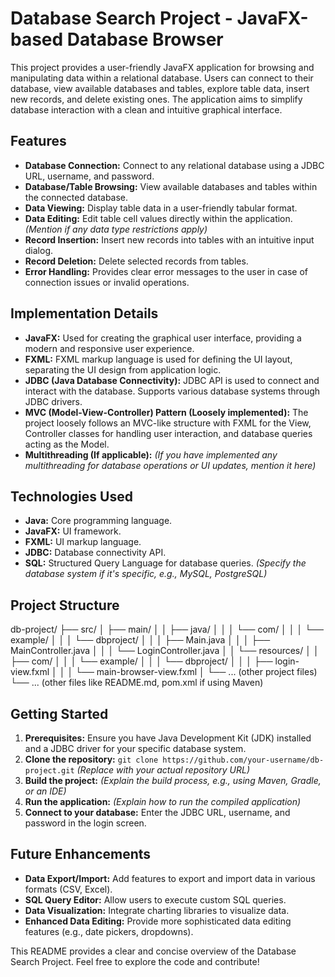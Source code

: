 # Database Search Project - JavaFX-based Database Browser

This project provides a user-friendly JavaFX application for browsing and manipulating data within a relational database.  Users can connect to their database, view available databases and tables, explore table data, insert new records, and delete existing ones.  The application aims to simplify database interaction with a clean and intuitive graphical interface.

## Features

* **Database Connection:** Connect to any relational database using a JDBC URL, username, and password.
* **Database/Table Browsing:**  View available databases and tables within the connected database.
* **Data Viewing:** Display table data in a user-friendly tabular format.
* **Data Editing:**  Edit table cell values directly within the application. *(Mention if any data type restrictions apply)*
* **Record Insertion:**  Insert new records into tables with an intuitive input dialog.
* **Record Deletion:**  Delete selected records from tables.
* **Error Handling:** Provides clear error messages to the user in case of connection issues or invalid operations.

## Implementation Details

* **JavaFX:** Used for creating the graphical user interface, providing a modern and responsive user experience.
* **FXML:**  FXML markup language is used for defining the UI layout, separating the UI design from application logic.
* **JDBC (Java Database Connectivity):**  JDBC API is used to connect and interact with the database.  Supports various database systems through JDBC drivers.
* **MVC (Model-View-Controller) Pattern (Loosely implemented):** The project loosely follows an MVC-like structure with FXML for the View, Controller classes for handling user interaction, and database queries acting as the Model.
* **Multithreading (If applicable):**  *(If you have implemented any multithreading for database operations or UI updates, mention it here)*

## Technologies Used

* **Java:** Core programming language.
* **JavaFX:** UI framework.
* **FXML:** UI markup language.
* **JDBC:** Database connectivity API.
* **SQL:**  Structured Query Language for database queries.  *(Specify the database system if it's specific, e.g., MySQL, PostgreSQL)*


## Project Structure

db-project/
├── src/
│ ├── main/
│ │ ├── java/
│ │ │ └── com/
│ │ │ └── example/
│ │ │ └── dbproject/
│ │ │ ├── Main.java
│ │ │ ├── MainController.java
│ │ │ └── LoginController.java
│ │ └── resources/
│ │ ├── com/
│ │ │ └── example/
│ │ │ └── dbproject/
│ │ │ ├── login-view.fxml
│ │ │ └── main-browser-view.fxml
│ └── ... (other project files)
└── ... (other files like README.md, pom.xml if using Maven)


## Getting Started

1. **Prerequisites:**  Ensure you have Java Development Kit (JDK) installed and a JDBC driver for your specific database system.
2. **Clone the repository:** `git clone https://github.com/your-username/db-project.git`  *(Replace with your actual repository URL)*
3. **Build the project:**  *(Explain the build process, e.g., using Maven, Gradle, or an IDE)*
4. **Run the application:** *(Explain how to run the compiled application)*
5. **Connect to your database:**  Enter the JDBC URL, username, and password in the login screen.


## Future Enhancements

* **Data Export/Import:**  Add features to export and import data in various formats (CSV, Excel).
* **SQL Query Editor:**  Allow users to execute custom SQL queries.
* **Data Visualization:** Integrate charting libraries to visualize data.
* **Enhanced Data Editing:**  Provide more sophisticated data editing features (e.g., date pickers, dropdowns).


This README provides a clear and concise overview of the Database Search Project. Feel free to explore the code and contribute!
